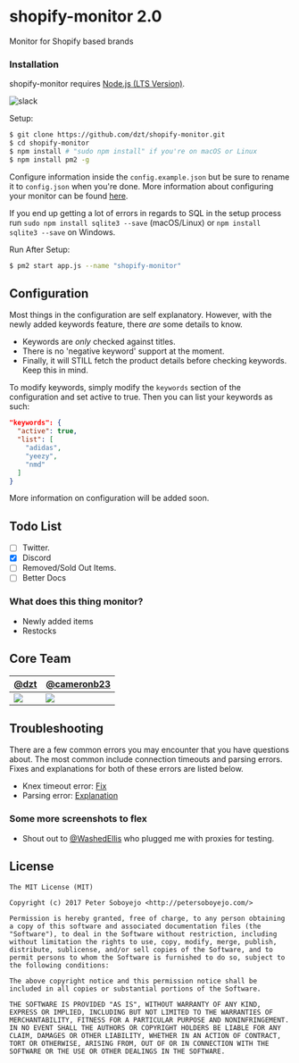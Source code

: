 # shopify-monitor 2.0
Monitor for Shopify based brands

### Installation

shopify-monitor requires [Node.js (LTS Version)](http://nodejs.org/).

![slack](https://i.imgur.com/34ziNVQ.png)

Setup:

```sh
$ git clone https://github.com/dzt/shopify-monitor.git
$ cd shopify-monitor
$ npm install # "sudo npm install" if you're on macOS or Linux
$ npm install pm2 -g
```

Configure information inside the `config.example.json` but be sure to rename it to `config.json` when you're done. More information about configuring your monitor can be found <a href="https://github.com/dzt/shopify-monitor/wiki/Configuring-your-monitor">here</a>.

If you end up getting a lot of errors in regards to SQL in the setup process run `sudo npm install sqlite3 --save` (macOS/Linux) or `npm install sqlite3 --save` on Windows.


Run After Setup:

```sh
$ pm2 start app.js --name "shopify-monitor"
```

## Configuration
Most things in the configuration are self explanatory. However, with the newly added keywords feature, there _are_ some details to know.

- Keywords are _only_ checked against titles.
- There is no 'negative keyword' support at the moment.
- Finally, it will STILL fetch the product details before checking keywords. Keep this in mind.

To modify keywords, simply modify the `keywords` section of the configuration and set active to true. Then you can list your keywords as such:

```json
"keywords": {
  "active": true,
  "list": [
    "adidas",
    "yeezy",
    "nmd"
  ]
}
```

More information on configuration will be added soon.

## Todo List
- [ ] Twitter.
- [x] Discord
- [ ] Removed/Sold Out Items.
- [ ] Better Docs

### What does this thing monitor?
- Newly added items
- Restocks

## Core Team

| [@dzt](https://github.com/dzt) | [@cameronb23](https://github.com/cameronb23) |
|---|---|
| [![](https://avatars1.githubusercontent.com/u/6421443?v=3&s=100)](https://github.com/dzt) | [![](https://avatars1.githubusercontent.com/u/7783071?v=3&s=100)](https://github.com/cameronb23) |

## Troubleshooting
There are a few common errors you may encounter that you have questions about. The most common include connection timeouts and parsing errors. Fixes and explanations for both of these errors are listed below.

- Knex timeout error: [Fix](https://github.com/dzt/shopify-monitor/issues/72)
- Parsing error: [Explanation](https://github.com/dzt/shopify-monitor/issues/82#issuecomment-343574150)

### Some more screenshots to flex

- Shout out to [@WashedEllis](https://twitter.com/WashedEllis) who plugged me with proxies for testing.

## License

```
The MIT License (MIT)

Copyright (c) 2017 Peter Soboyejo <http://petersoboyejo.com/>

Permission is hereby granted, free of charge, to any person obtaining a copy of this software and associated documentation files (the "Software"), to deal in the Software without restriction, including without limitation the rights to use, copy, modify, merge, publish, distribute, sublicense, and/or sell copies of the Software, and to permit persons to whom the Software is furnished to do so, subject to the following conditions:

The above copyright notice and this permission notice shall be included in all copies or substantial portions of the Software.

THE SOFTWARE IS PROVIDED "AS IS", WITHOUT WARRANTY OF ANY KIND, EXPRESS OR IMPLIED, INCLUDING BUT NOT LIMITED TO THE WARRANTIES OF MERCHANTABILITY, FITNESS FOR A PARTICULAR PURPOSE AND NONINFRINGEMENT. IN NO EVENT SHALL THE AUTHORS OR COPYRIGHT HOLDERS BE LIABLE FOR ANY CLAIM, DAMAGES OR OTHER LIABILITY, WHETHER IN AN ACTION OF CONTRACT, TORT OR OTHERWISE, ARISING FROM, OUT OF OR IN CONNECTION WITH THE SOFTWARE OR THE USE OR OTHER DEALINGS IN THE SOFTWARE.
```
